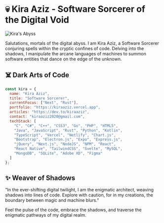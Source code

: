 # 💀 Kira Aziz - Software Sorcerer of the Digital Void

![Kira's Abyss](https://pbs.twimg.com/profile_banners/1714655716043005952/1705175495)

Salutations, mortals of the digital abyss. I am Kira Aziz, a Software Sorcerer conjuring spells within the cryptic confines of code. Delving into the shadows, I manipulate the arcane languages of machines to summon software entities that dance on the edge of the unknown.

## ☠️ Dark Arts of Code

```javascript
const kira = {
  name: "Kira Aziz",
  title: "Software Sorcerer",
  currentFocus: ["Next", "Rust"],
  portfolio: "https://kiraaziz.vercel.app",
  articles: "https://dev.to/kiraaziz",
  contact: "kiraaziz2020@gmail.com",
  techStack: [
    "C", "C#", "C++", "CSS3", "Go", "PHP", "HTML5",
    "Java", "JavaScript", "Rust", "Python", "Kotlin",
    "TypeScript", "Vercel", "Netlify", "Chart.js",
    "Bootstrap", "Electron.js", "Expo", "Express.js",
    "jQuery", "Next.js", "NodeJS", "NPM", "React",
    "React Native", "TailwindCSS", "Svelte", "MySQL",
    "MongoDB", "SQLite", "Adobe XD", "Figma"
  ]
};
```

## ✨ Weaver of Shadows

"In the ever-shifting digital twilight, I am the enigmatic architect, weaving shadows into lines of code. Explore with caution, for in my creations, the boundary between magic and machine blurs."

Feel the pulse of the code, embrace the shadows, and traverse the enigmatic pathways of my digital realm.
